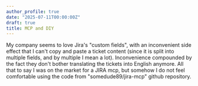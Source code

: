 ```yaml
---
author_profile: true
date: "2025-07-11T00:00:00Z"
draft: true
title: MCP and DIY
---
```


My company seems to love Jira's "custom fields", with an inconvenient side effect that I can't copy and paste a ticket content (since it is split into multiple fields, and by multiple I mean a lot). Inconvenience compounded by the fact they don't bother translating the tickets into English anymore. All that to say I was on the market for a JIRA mcp, but somehow I do not feel comfortable using the code from "somedude89/jira-mcp" github repository.